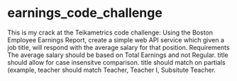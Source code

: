 # earnings_code_challenge
This is my crack at the Teikametrics code challenge:  Using the Boston Employee Earnings Report, create a simple web API service which given a job title, will respond with the average salary for that position.  Requirements  The average salary should be based on Total Earnings and not Regular. title should allow for case insensitve comparison. title should match on partials (example, teacher should match Teacher, Teacher I, Subsitute Teacher.
